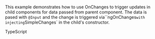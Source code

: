 This example demonstrates how to use OnChanges to trigger updates in child components for data passed from parent component.
The data is pased with `@Input` and the change is triggered via``ngOnChanges` with injecting `SimpleChanges` in the child's constructor.

TypeScript
<snippet id='update-child-component-code'/>
